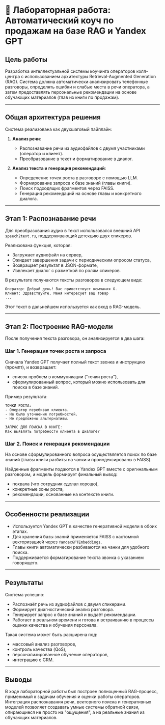 
# 🧪 Лабораторная работа: Автоматический коуч по продажам на базе RAG и Yandex GPT

## Цель работы

Разработка интеллектуальной системы коучинга операторов колл-центра с использованием архитектуры Retrieval-Augmented Generation (RAG). Система должна автоматически анализировать телефонные разговоры, определять ошибки и слабые места в речи оператора, а затем предоставлять персональные рекомендации на основе обучающих материалов (глав из книги по продажам).

---

## Общая архитектура решения

Система реализована как двухшаговый пайплайн:

1. **Анализ речи**:
   - Распознавание речи из аудиофайлов с двумя участниками (оператор и клиент).
   - Преобразование в текст и форматирование в диалог.

2. **Анализ текста и генерация рекомендаций**:
   - Определение точек роста в разговоре с помощью LLM.
   - Формирование запроса к базе знаний (главы книги).
   - Поиск подходящих фрагментов через FAISS.
   - Генерация рекомендаций на основе главы и конкретного диалога.

---

## Этап 1: Распознавание речи

Для преобразования аудио в текст использовался внешний API `speech2text.ru`, поддерживающий детекцию двух спикеров.

Реализована функция, которая:
- Загружает аудиофайл на сервер,
- Ожидает завершения задачи с периодическим опросом статуса,
- Возвращает результат в JSON-формате,
- Извлекает диалог с разметкой по ролям спикеров.

В результате получаются тексты разговоров в следующем виде:

```
Оператор: Добрый день! Вас приветствует компания Х.
Клиент: Здравствуйте. Меня интересует ваш товар
...
```

Этот текст в дальнейшем используется как вход в RAG-модель.

---

## Этап 2: Построение RAG-модели

После получения текста разговора, он анализируется в два шага:

### Шаг 1. Генерация точек роста и запроса

Сначала Yandex GPT получает полный текст звонка и инструкцию (промпт), и возвращает:
- список проблем в коммуникации ("точки роста"),
- сформулированный вопрос, который можно использовать для поиска в базе знаний.

Пример результата:

```
ТОЧКИ РОСТА:
- Оператор перебивал клиента.
- Не было уточнения потребностей.
- Не предложены альтернативы.

ЗАПРОС ДЛЯ ПОИСКА В КНИГЕ:
Как выявлять потребности клиента в диалоге?
```

### Шаг 2. Поиск и генерация рекомендации

На основе сформулированного вопроса осуществляется поиск по базе знаний (главы книги разбиты на чанки и проиндексированы в FAISS).

Найденные фрагменты подаются в Yandex GPT вместе с оригинальным разговором, и модель формирует финальный вывод:

- похвала (что сотрудник сделал хорошо),
- конкретные зоны роста,
- рекомендации, основанные на контексте книги.

---

## Особенности реализации

- Используется Yandex GPT в качестве генеративной модели в обоих этапах.
- Для хранения базы знаний применяется FAISS с кастомной векторизацией через `YandexGPTEmbeddings`.
- Главы книги автоматически разбиваются на чанки для удобного поиска.
- Поддерживается форматирование текста звонка с указанием говорящего.

---

## Результаты

Система успешно:
- Распознаёт речь из аудиофайлов с двумя спикерами.
- Формирует диагностический анализ разговора.
- Генерирует запрос к базе знаний и выдаёт рекомендации.
- Работает в реальном времени и готова к встраиванию в процессы оценки качества и обучения персонала.

Такая система может быть расширена под:
- массовый анализ разговоров,
- контроль качества (QoS),
- персонализированное обучение операторов,
- интеграцию с CRM.

---

## Выводы

В ходе лабораторной работы был построен полноценный RAG-процесс, применимый к задачам обучения и оценки работы операторов. Интеграция распознавания речи, векторного поиска и генеративных моделей позволяет создавать умные системы обратной связи, опирающиеся не просто на "ощущения", а на реальные знания из обучающих материалов.
